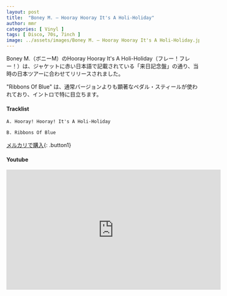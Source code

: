 ```yaml
---
layout: post
title:  "Boney M. – Hooray Hooray It's A Holi-Holiday"
author: mmr
categories: [ Vinyl ]
tags: [ Disco, 70s, 7inch ]
image: ../assets/images/Boney M. – Hooray Hooray It's A Holi-Holiday.jpg
---
```


Boney M.（ボニーM）のHooray Hooray It's A Holi-Holiday（フレー！フレー！）は、ジャケットに赤い日本語で記載されている「来日記念盤」の通り、当時の日本ツアーに合わせてリリースされました。

"Ribbons Of Blue" は、通常バージョンよりも顕著なペダル・スティールが使われており、イントロで特に目立ちます。

#### Tracklist
```md
A. Hooray! Hooray! It's A Holi-Holiday

B. Ribbons Of Blue
```

[メルカリで購入](https://jp.mercari.com/item/m74378431213?afid=6142608987){: .button1}

#### Youtube
<iframe width="560" height="315" src="https://www.youtube.com/embed/ijIPmhvhtr0?si=8UrOU8nKvgWqNHov" title="YouTube video player" frameborder="0" allow="accelerometer; autoplay; clipboard-write; encrypted-media; gyroscope; picture-in-picture; web-share" referrerpolicy="strict-origin-when-cross-origin" allowfullscreen></iframe>